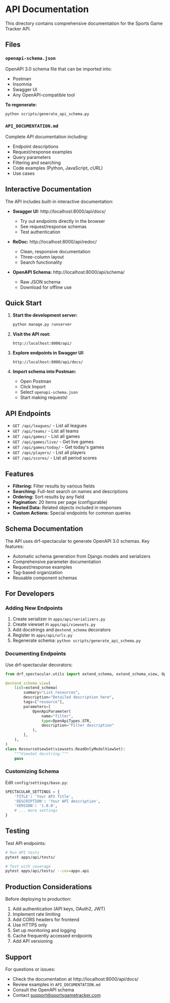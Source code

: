 # API Documentation

This directory contains comprehensive documentation for the Sports Game Tracker API.

## Files

### `openapi-schema.json`
OpenAPI 3.0 schema file that can be imported into:
- Postman
- Insomnia
- Swagger UI
- Any OpenAPI-compatible tool

**To regenerate:**
```bash
python scripts/generate_api_schema.py
```

### `API_DOCUMENTATION.md`
Complete API documentation including:
- Endpoint descriptions
- Request/response examples
- Query parameters
- Filtering and searching
- Code examples (Python, JavaScript, cURL)
- Use cases

## Interactive Documentation

The API includes built-in interactive documentation:

- **Swagger UI:** http://localhost:8000/api/docs/
  - Try out endpoints directly in the browser
  - See request/response schemas
  - Test authentication
  
- **ReDoc:** http://localhost:8000/api/redoc/
  - Clean, responsive documentation
  - Three-column layout
  - Search functionality

- **OpenAPI Schema:** http://localhost:8000/api/schema/
  - Raw JSON schema
  - Download for offline use

## Quick Start

1. **Start the development server:**
   ```bash
   python manage.py runserver
   ```

2. **Visit the API root:**
   ```
   http://localhost:8000/api/
   ```

3. **Explore endpoints in Swagger UI:**
   ```
   http://localhost:8000/api/docs/
   ```

4. **Import schema into Postman:**
   - Open Postman
   - Click Import
   - Select `openapi-schema.json`
   - Start making requests!

## API Endpoints

- `GET /api/leagues/` - List all leagues
- `GET /api/teams/` - List all teams
- `GET /api/games/` - List all games
- `GET /api/games/live/` - Get live games
- `GET /api/games/today/` - Get today's games
- `GET /api/players/` - List all players
- `GET /api/scores/` - List all period scores

## Features

- **Filtering:** Filter results by various fields
- **Searching:** Full-text search on names and descriptions
- **Ordering:** Sort results by any field
- **Pagination:** 20 items per page (configurable)
- **Nested Data:** Related objects included in responses
- **Custom Actions:** Special endpoints for common queries

## Schema Documentation

The API uses drf-spectacular to generate OpenAPI 3.0 schemas. Key features:

- Automatic schema generation from Django models and serializers
- Comprehensive parameter documentation
- Request/response examples
- Tag-based organization
- Reusable component schemas

## For Developers

### Adding New Endpoints

1. Create serializer in `apps/api/serializers.py`
2. Create viewset in `apps/api/viewsets.py`
3. Add docstrings and `@extend_schema` decorators
4. Register in `apps/api/urls.py`
5. Regenerate schema: `python scripts/generate_api_schema.py`

### Documenting Endpoints

Use drf-spectacular decorators:

```python
from drf_spectacular.utils import extend_schema, extend_schema_view, OpenApiParameter

@extend_schema_view(
    list=extend_schema(
        summary="List resources",
        description="Detailed description here",
        tags=["resource"],
        parameters=[
            OpenApiParameter(
                name="filter",
                type=OpenApiTypes.STR,
                description="Filter description"
            ),
        ],
    ),
)
class ResourceViewSet(viewsets.ReadOnlyModelViewSet):
    """ViewSet docstring."""
    pass
```

### Customizing Schema

Edit `config/settings/base.py`:

```python
SPECTACULAR_SETTINGS = {
    'TITLE': 'Your API Title',
    'DESCRIPTION': 'Your API description',
    'VERSION': '1.0.0',
    # ... more settings
}
```

## Testing

Test API endpoints:

```bash
# Run API tests
pytest apps/api/tests/

# Test with coverage
pytest apps/api/tests/ --cov=apps.api
```

## Production Considerations

Before deploying to production:

1. Add authentication (API keys, OAuth2, JWT)
2. Implement rate limiting
3. Add CORS headers for frontend
4. Use HTTPS only
5. Set up monitoring and logging
6. Cache frequently accessed endpoints
7. Add API versioning

## Support

For questions or issues:
- Check the documentation at http://localhost:8000/api/docs/
- Review examples in `API_DOCUMENTATION.md`
- Consult the OpenAPI schema
- Contact support@sportsgametracker.com
